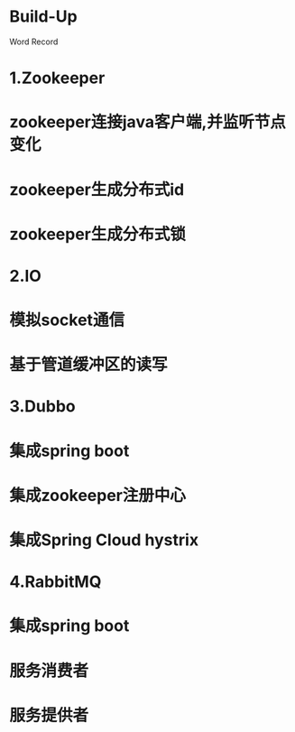 # Build-Up

Word Record

# 1.Zookeeper
  # zookeeper连接java客户端,并监听节点变化
  # zookeeper生成分布式id
  # zookeeper生成分布式锁
# 2.IO
  # 模拟socket通信
  # 基于管道缓冲区的读写
# 3.Dubbo
  # 集成spring boot
  # 集成zookeeper注册中心
  # 集成Spring Cloud hystrix
# 4.RabbitMQ
  # 集成spring boot
  # 服务消费者
  # 服务提供者
